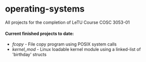 # operating-systems
All projects for the completion of LeTU Course COSC 3053-01

#### Current finished projects to date:
- _fcopy_ - File copy program using POSIX system calls
- _kernel_mod_ - Linux loadable kernel module using a linked-list of 'birthday' structs
